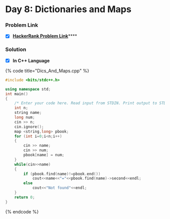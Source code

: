 # Day 8: Dictionaries and Maps

### Problem Link <a id="problem"></a>

* [x] [**HackerRank Problem Link**](https://www.hackerrank.com/challenges/30-dictionaries-and-maps/problem)\*\*\*\*

### Solution

* [x] **In C++ Language**

{% code title="Dics\_And\_Maps.cpp" %}
```cpp
#include <bits/stdc++.h>

using namespace std;
int main()
{
    /* Enter your code here. Read input from STDIN. Print output to STDOUT */   
    int n;
    string name;
    long num;
    cin >> n;
    cin.ignore();
    map <string,long> pbook;
    for (int i=0;i<n;i++)
    {
        cin >> name;
        cin >> num;
        pbook[name] = num;
    }
    while(cin>>name) 
    {
        if (pbook.find(name)!=pbook.end())
            cout<<name<<"="<<pbook.find(name)->second<<endl;
        else
            cout<<"Not found"<<endl;
    }
    return 0;
}

```
{% endcode %}

